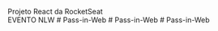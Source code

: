 Projeto React da RocketSeat<br/>
EVENTO NLW
#   P a s s - i n - W e b  
 #   P a s s - i n - W e b  
 #   P a s s - i n - W e b  
 